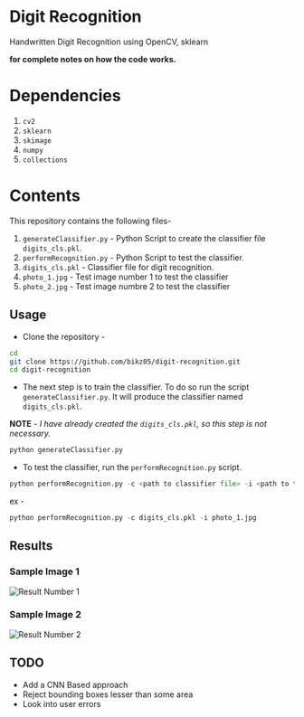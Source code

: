 # Digit Recognition
Handwritten Digit Recognition using OpenCV, sklearn

**for complete notes on how the code works.**

# Dependencies
1. `cv2`
2. `sklearn`
3. `skimage`
4. `numpy`
5. `collections`

# Contents
This repository contains the following files-

1. `generateClassifier.py` - Python Script to create the classifier file `digits_cls.pkl`.
2. `performRecognition.py` - Python Script to test the classifier.
3. `digits_cls.pkl` - Classifier file for digit recognition.
4. `photo_1.jpg` - Test image number 1 to test the classifier
5. `photo_2.jpg` - Test image numbre 2 to test the classifier

## Usage 

* Clone the repository - 
```bash
cd 
git clone https://github.com/bikz05/digit-recognition.git
cd digit-recognition
```
* The next step is to train the classifier. To do so run the script `generateClassifier.py`. It will produce the classifier named `digits_cls.pkl`. 

**NOTE** - *I have already created the `digits_cls.pkl`, so this step is not necessary.*
```python
python generateClassifier.py
```
* To test the classifier, run the `performRecognition.py` script.
```python
python performRecognition.py -c <path to classifier file> -i <path to test image>
```
ex -
```python
python performRecognition.py -c digits_cls.pkl -i photo_1.jpg
```

## Results

### Sample Image 1
![Result Number 1](http://hanzratech.in/figures/digit-reco-1-out.png)
### Sample Image 2
![Result Number 2](http://hanzratech.in/figures/digit-reco-2.png)

## TODO

* Add a CNN Based approach
* Reject bounding boxes lesser than some area
* Look into user errors
